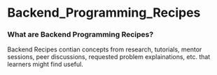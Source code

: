 # Backend_Programming_Recipes

### What are Backend Programming Recipes?
Backend Recipes contian concepts from research, tutorials, mentor sessions, peer discussions, requested problem explainations, etc. that learners might find useful.



